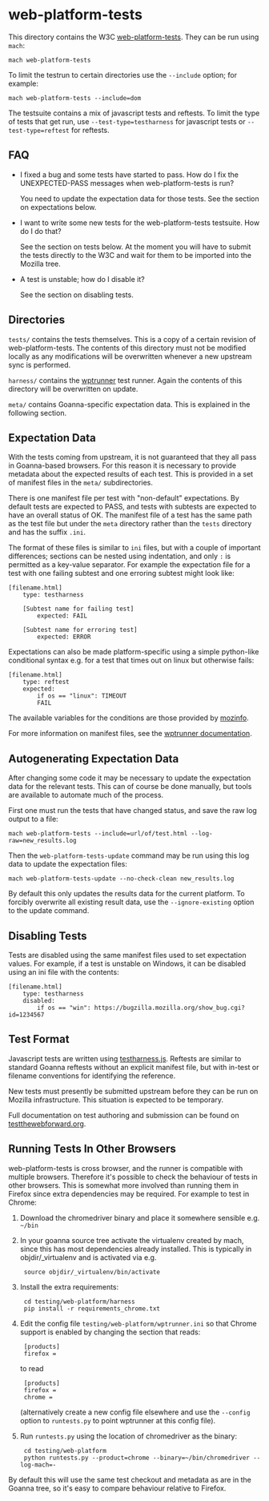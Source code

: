web-platform-tests
==================

This directory contains the W3C
[web-platform-tests](http://github.com/w3c/web-platform-tests). They
can be run using `mach`:

    mach web-platform-tests

To limit the testrun to certain directories use the `--include` option;
for example:

    mach web-platform-tests --include=dom

The testsuite contains a mix of javascript tests and reftests. To
limit the type of tests that get run, use `--test-type=testharness` for
javascript tests or `--test-type=reftest` for reftests.

FAQ
---

* I fixed a bug and some tests have started to pass. How do I fix the
  UNEXPECTED-PASS messages when web-platform-tests is run?

  You need to update the expectation data for those tests. See the
  section on expectations below.

* I want to write some new tests for the web-platform-tests
  testsuite. How do I do that?

  See the section on tests below. At the moment you will have to
  submit the tests directly to the W3C and wait for them to be
  imported into the Mozilla tree.

* A test is unstable; how do I disable it?

  See the section on disabling tests.

Directories
-----------

`tests/` contains the tests themselves. This is a copy of a certain
revision of web-platform-tests. The contents of this directory must
not be modified locally as any modifications will be overwritten
whenever a new upstream sync is performed.

`harness/` contains the [wptrunner](http://github.com/w3c/wptrunner)
test runner. Again the contents of this directory will be overwritten
on update.

`meta/` contains Goanna-specific expectation data. This is explained in
the following section.

Expectation Data
----------------

With the tests coming from upstream, it is not guaranteed that they
all pass in Goanna-based browsers. For this reason it is necessary to
provide metadata about the expected results of each test. This is
provided in a set of manifest files in the `meta/` subdirectories.

There is one manifest file per test with "non-default"
expectations. By default tests are expected to PASS, and tests with
subtests are expected to have an overall status of OK. The manifest
file of a test has the same path as the test file but under the `meta`
directory rather than the `tests` directory and has the suffix `.ini`.

The format of these files is similar to `ini` files, but with a couple
of important differences; sections can be nested using indentation,
and only `:` is permitted as a key-value separator. For example the
expectation file for a test with one failing subtest and one erroring
subtest might look like:

    [filename.html]
        type: testharness

        [Subtest name for failing test]
            expected: FAIL

        [Subtest name for erroring test]
            expected: ERROR

Expectations can also be made platform-specific using a simple
python-like conditional syntax e.g. for a test that times out on linux
but otherwise fails:

    [filename.html]
        type: reftest
        expected:
            if os == "linux": TIMEOUT
            FAIL

The available variables for the conditions are those provided by
[mozinfo](http://mozbase.readthedocs.org/en/latest/mozinfo.html).

For more information on manifest files, see the
[wptrunner documentation](http://wptrunner.readthedocs.org/en/latest/expectation.html).

Autogenerating Expectation Data
-------------------------------

After changing some code it may be necessary to update the expectation
data for the relevant tests. This can of course be done manually, but
tools are available to automate much of the process.

First one must run the tests that have changed status, and save the
raw log output to a file:

    mach web-platform-tests --include=url/of/test.html --log-raw=new_results.log

Then the `web-platform-tests-update` command may be run using this log
data to update the expectation files:

    mach web-platform-tests-update --no-check-clean new_results.log

By default this only updates the results data for the current
platform. To forcibly overwrite all existing result data, use the
`--ignore-existing` option to the update command.

Disabling Tests
---------------

Tests are disabled using the same manifest files used to set
expectation values. For example, if a test is unstable on Windows, it
can be disabled using an ini file with the contents:

    [filename.html]
        type: testharness
        disabled:
            if os == "win": https://bugzilla.mozilla.org/show_bug.cgi?id=1234567

Test Format
-----------

Javascript tests are written using
[testharness.js](http://github.com/w3c/testharness.js/). Reftests are
similar to standard Goanna reftests without an explicit manifest file,
but with in-test or filename conventions for identifying the
reference.

New tests must presently be submitted upstream before they can be run
on Mozilla infrastructure. This situation is expected to be temporary.

Full documentation on test authoring and submission can be found on
[testthewebforward.org](http://testthewebforward.org/docs).

Running Tests In Other Browsers
-------------------------------

web-platform-tests is cross browser, and the runner is compatible with
multiple browsers. Therefore it's possible to check the behaviour of
tests in other browsers. This is somewhat more involved than running
them in Firefox since extra dependencies may be required. For example
to test in Chrome:

1. Download the chromedriver binary and place it somewhere sensible
   e.g. `~/bin`

2. In your goanna source tree activate the virtualenv created by mach,
   since this has most dependencies already installed. This is typically
   in objdir/_virtualenv and is activated via e.g.

        source objdir/_virtualenv/bin/activate

3. Install the extra requirements:

        cd testing/web-platform/harness
        pip install -r requirements_chrome.txt

4. Edit the config file `testing/web-platform/wptrunner.ini` so that
   Chrome support is enabled by changing the section that reads:

        [products]
        firefox =

   to read

        [products]
        firefox =
        chrome =

   (alternatively create a new config file elsewhere and use the
   `--config` option to `runtests.py` to point wptrunner at this config
   file).

5. Run `runtests.py` using the location of chromedriver as
   the binary:

        cd testing/web-platform
        python runtests.py --product=chrome --binary=~/bin/chromedriver --log-mach=-

By default this will use the same test checkout and metadata as are in
the Goanna tree, so it's easy to compare behaviour relative to Firefox.
